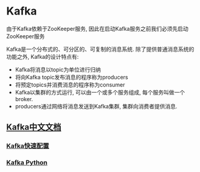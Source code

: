 # Kafka

由于Kafka依赖于ZooKeeper服务, 因此在启动Kafka服务之前我们必须先启动ZooKeeper服务

Kafka是一个分布式的、可分区的、可复制的消息系统. 除了提供普通消息系统的功能之外, Kafka的设计特点有:
- Kafka将消息以topic为单位进行归纳
- 将向Kafka topic发布消息的程序称为producers
- 将预定topics并消费消息的程序称为consumer
- Kafka以集群的方式运行, 可以由一个或多个服务组成, 每个服务叫做一个broker.
- producers通过网络将消息发送到Kafka集群, 集群向消费者提供消息.

## [Kafka中文文档](doc/Kafka%20Note.md)

### [Kafka快速配置](doc/Kafka%20Start.md)

### [Kafka Python](doc/Kafka%20python.md)